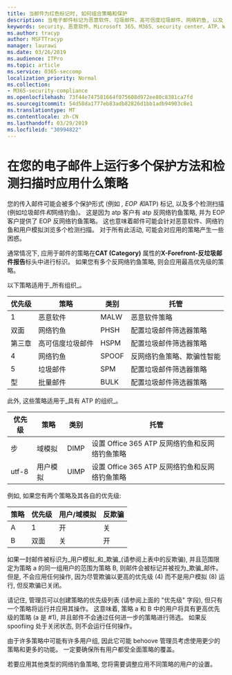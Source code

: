 ```yaml
---
title: 当邮件为红色标记时, 如何组合策略和保护
description: 当电子邮件标记为恶意软件、垃圾邮件、高可信度垃圾邮件、网络钓鱼, 以及 EOP 和/或 ATP 时, 将应用哪些策略以及要采取的操作。
keywords: security、恶意软件、Microsoft 365、M365、security center、ATP、Windows Defender ATP、Office 365 atp、Azure atp
ms.author: tracyp
author: MSFTTracyp
manager: laurawi
ms.date: 03/26/2019
ms.audience: ITPro
ms.topic: article
ms.service: O365-seccomp
localization_priority: Normal
ms.collection:
- M365-security-compliance
ms.openlocfilehash: 73f44e747581664f075608d972ee80c8381ca7fd
ms.sourcegitcommit: 54d58da1777eb83adb82826d1bb1adb94903c8e1
ms.translationtype: MT
ms.contentlocale: zh-CN
ms.lasthandoff: 03/29/2019
ms.locfileid: "30994822"
---
```

# <a name="what-policy-applies-when-multiple-protection-methods-and-detection-scans-run-on-your-email"></a>在您的电子邮件上运行多个保护方法和检测扫描时应用什么策略

您的传入邮件可能会被多个保护形式 (例如 *, EOP 和*ATP) 标记, 以及多个检测扫描 (例如垃圾邮件*和*网络钓鱼)。 这是因为 atp 客户有 atp 反网络钓鱼策略, 并为 EOP 客户提供了 EOP 反网络钓鱼策略。 这也意味着邮件可能会针对恶意软件、网络钓鱼和用户模拟浏览多个检测扫描。 对于所有此活动, 可能会对应用的策略产生一些困惑。

通常情况下, 应用于邮件的策略在**CAT (Category)** 属性的**X-Forefront-反垃圾邮件报告**标头中进行标识。 如果您有多个反网络钓鱼策略, 则会应用最高优先级的策略。

以下策略适用于_所有组织_。

|优先级 |策略  |类别  |托管 |
|---------|---------|---------|---------|
|1     | 恶意软件      | MALW      | 恶意软件策略   |
|双面     | 网络钓鱼     | PHSH     | 配置垃圾邮件筛选器策略     |
|第三章     | 高可信度垃圾邮件      | HSPM        | 配置垃圾邮件筛选器策略        |
|4     | 网络钓鱼        | SPOOF        | 反网络钓鱼策略、欺骗性智能        |
|5     | 垃圾邮件         | SPM         | 配置垃圾邮件筛选器策略         |
|型     | 批量邮件         | BULK        | 配置垃圾邮件筛选器策略         |

此外, 这些策略适用于_具有 ATP 的组织_。

|优先级 |策略  |类别  |托管 |
|---------|---------|---------|---------|
|步     | 域模拟         | DIMP         | 设置 Office 365 ATP 反网络钓鱼和反网络钓鱼策略        |
|utf-8     | 用户模拟        | UIMP         | 设置 Office 365 ATP 反网络钓鱼和反网络钓鱼策略         |

例如, 如果您有两个策略及其各自的优先级:

|策略  |优先级  |用户/域模拟  |反欺骗  |
|---------|---------|---------|---------|
|A     | 1        | 开        |关         |
|B     | 双面        | 关        | 开        |

如果一封邮件被标识为_用户模拟_和_欺骗_(请参阅上表中的反欺骗), 并且范围限定为策略 a 的同一组用户的范围为策略 B, 则邮件会被标记并被视为_欺骗_邮件。 但是, 不会应用任何操作, 因为尽管欺骗以更高的优先级 (4) 而不是用户模拟 (8) 运行, 但反欺骗已关闭。

请记住, 管理员可以创建策略的优先级列表 (请参阅上面的 "优先级" 字段), 但只有一个策略将运行并应用其操作。 这意味着, 策略 a 和 B 中的用户将具有更高优先级的策略 (a 是 #1), 并且邮件不会通过任何进一步的策略进行筛选。 如果反 spoofiing 处于关闭状态, 则不会运行任何操作。

由于许多策略中可能有许多用户组, 因此它可能 behoove 管理员考虑使用更少的策略和更多的功能。 一定要确保所有用户都受全面策略的覆盖。

若要应用其他类型的网络钓鱼策略, 您将需要调整应用不同策略的用户的设置。



